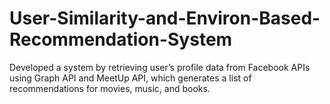 # User-Similarity-and-Environ-Based-Recommendation-System
Developed a system by retrieving user’s profile data from Facebook APIs using Graph API and MeetUp API, which generates a list of recommendations for movies, music, and books.
